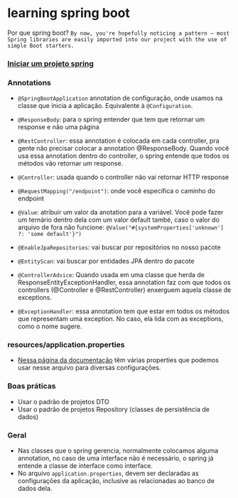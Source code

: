 # learning spring boot

Por que spring boot? `By now, you're hopefully noticing a pattern – most Spring libraries are easily imported into our project with the use of simple Boot starters.`



### [Iniciar um projeto spring](https://start.spring.io/)

### Annotations

- `@SpringBootApplication` annotation de configuração, onde usamos na classe que inicia a aplicação. Equivalente à `@Configuration`.

- `@ResponseBody`: para o spring entender que tem que retornar um response e não uma página
- `@RestController`: essa annotation é colocada em cada controller, pra gente não precisar colocar a annotation @ResponseBody. Quando você usa essa annotation dentro do controller, o spring entende que todos os métodos vão retornar um response.
- `@Controller`: usada quando o controller não vai retornar HTTP response
- `@RequestMapping("/endpoint")`: onde você especifica o caminho do endpoint
- `@Value`: atribuir um valor da anotation para a variável. Você pode fazer um ternário dentro dela com um valor default també, caso o valor do arquivo de fora não funcione: ```@Value("#{systemProperties['unknown'] ?: 'some default'}")```
- `@EnableJpaRepositories`: vai buscar por repositórios no nosso pacote
- `@EntityScan`: vai buscar por entidades JPA dentro do pacote
- `@ControllerAdvice`: Quando usada em uma classe que herda de ResponseEntityExceptionHandler, essa annotation faz com que todos os controllers (@Controller e @RestController) enxerguem aquela classe de exceptions.
- `@ExceptionHandler`: essa annotation tem que estar em todos os métodos que representam uma exception. No caso, ela lida com as exceptions, como o nome sugere.


### resources/application.properties

- [Nessa página da documentação](https://docs.spring.io/spring-boot/docs/current/reference/html/appendix-application-properties.html) têm várias properties que podemos usar nesse arquivo para diversas configurações.

### Boas práticas 
- Usar o padrão de projetos DTO 
- Usar o padrão de projetos Repository (classes de persistência de dados)

### Geral

- Nas classes que o spring gerencia, normalmente colocamos alguma annotation, no caso de uma interface não é necessário, o spring já entende a classe de interface como interface.
- No arquivo `application.properties`, devem ser declaradas as configurações da aplicação, inclusive as relacionadas ao banco de dados dela.

